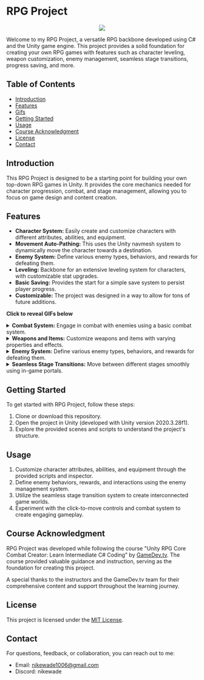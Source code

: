 # RPG Project

<p align="center">
  <img src="https://i.imgur.com/bwt5MZu.png" />
</p>

Welcome to my RPG Project, a versatile RPG backbone developed using C# and the Unity game engine. This project provides a solid foundation for creating your own RPG games with features such as character leveling, weapon customization, enemy management, seamless stage transitions, progress saving, and more.

## Table of Contents
- [Introduction](#introduction)
- [Features](#features)
- [Gifs](#features)
- [Getting Started](#getting-started)
- [Usage](#usage)
- [Course Acknowledgment](#course-acknowledgment)
- [License](#license)
- [Contact](#contact)

## Introduction
This RPG Project is designed to be a starting point for building your own top-down RPG games in Unity. It provides the core mechanics needed for character progression, combat, and stage management, allowing you to focus on game design and content creation.

## Features
- **Character System:** Easily create and customize characters with different attributes, abilities, and equipment.
- **Movement Auto-Pathing:** This uses the Unity navmesh system to dynamically move the character towards a destination.
- **Enemy System:** Define various enemy types, behaviors, and rewards for defeating them.
- **Leveling:** Backbone for an extensive leveling system for characters, with customizable stat upgrades.
- **Basic Saving:** Provides the start for a simple save system to persist player progress.
- **Customizable:** The project was designed in a way to allow for tons of future additions.
  
**Click to reveal GIFs below**
<details><summary> <b>Combat System:</b> Engage in combat with enemies using a basic combat system.</summary>
  
![](https://media3.giphy.com/media/v1.Y2lkPTc5MGI3NjExYjZkbHd2czdqOGlqMjIwM283czZmbnVsMzBqcXozcWJrM2k4emNkdiZlcD12MV9pbnRlcm5hbF9naWZfYnlfaWQmY3Q9Zw/uuAYIcoQEZOAx0kJh1/giphy.gif)
</details>
<details><summary> <b>Weapons and Items:</b> Customize weapons and items with varying properties and effects.</summary>
  
![](https://media3.giphy.com/media/v1.Y2lkPTc5MGI3NjExbGRmNnZoc251MzQ5ejV3ZWo1NWFvMm4xYWZlcDg5cGh5YzYwdnN0YyZlcD12MV9pbnRlcm5hbF9naWZfYnlfaWQmY3Q9Zw/JwylU5c5vaUJFwGjKi/giphy.gif)
</details>
<details><summary> <b>Enemy System:</b> Define various enemy types, behaviors, and rewards for defeating them.</summary>
  
![](https://media1.giphy.com/media/iGZVdyYRwYcw2zps3X/giphy.gif)
</details>
<details><summary> <b>Seamless Stage Transitions:</b> Move between different stages smoothly using in-game portals.</summary>
  
![](https://media3.giphy.com/media/CUyGZihMmuQYoboJv2/giphy.gif)
</details>

## Getting Started
To get started with RPG Project, follow these steps:
1. Clone or download this repository.
2. Open the project in Unity (developed with Unity version 2020.3.28f1).
3. Explore the provided scenes and scripts to understand the project's structure.

## Usage
1. Customize character attributes, abilities, and equipment through the provided scripts and inspector.
2. Define enemy behaviors, rewards, and interactions using the enemy management system.
3. Utilize the seamless stage transition system to create interconnected game worlds.
4. Experiment with the click-to-move controls and combat system to create engaging gameplay.

## Course Acknowledgment
RPG Project was developed while following the course "Unity RPG Core Combat Creator: Learn Intermediate C# Coding" by [GameDev.tv](https://www.gamedev.tv/). The course provided valuable guidance and instruction, serving as the foundation for creating this project.

A special thanks to the instructors and the GameDev.tv team for their comprehensive content and support throughout the learning journey.

## License
This project is licensed under the [MIT License](LICENSE).

## Contact
For questions, feedback, or collaboration, you can reach out to me:
- Email: nikewade1006@gmail.com
- Discord: nikewade
